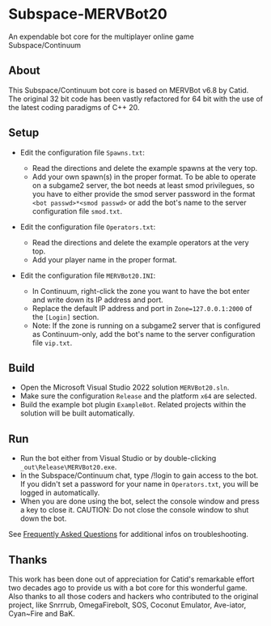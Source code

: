 # Subspace-MERVBot20
An expendable bot core for the multiplayer online game Subspace/Continuum

## About
This Subspace/Continuum bot core is based on MERVBot v6.8 by Catid. The original 32 bit code has been vastly refactored for 64 bit with the use of the latest coding paradigms of C++ 20.

## Setup

- Edit the configuration file `Spawns.txt`:
    - Read the directions and delete the example spawns at the very top.
    - Add your own spawn(s) in the proper format. To be able to operate on a subgame2 server, the bot needs at least smod privilegues, so you have to either provide the smod server password in the format `<bot passwd>*<smod passwd>` or add the bot's name to the server configuration file `smod.txt`.

- Edit the configuration file `Operators.txt`:
    - Read the directions and delete the example operators at the very top.
    - Add your player name in the proper format.

- Edit the configuration file `MERVBot20.INI`:
    - In Continuum, right-click the zone you want to have the bot enter and write down its IP address and port. 
    - Replace the default IP address and port in `Zone=127.0.0.1:2000` of the `[Login]` section.
    - Note: If the zone is running on a subgame2 server that is configured as Continuum-only, add the bot's name to the server configuration file `vip.txt`.

## Build

- Open the Microsoft Visual Studio 2022 solution `MERVBot20.sln`.
- Make sure the configuration `Release` and the platform `x64` are selected.
- Build the example bot plugin `ExampleBot`. Related projects within the solution will be built automatically.

## Run

- Run the bot either from Visual Studio or by double-clicking `_out\Release\MERVBot20.exe`.
- In the Subspace/Continuum chat, type /!login <your operator password> to gain access to the bot. If you didn't set a password for your name in `Operators.txt`, you will be logged in automatically.
- When you are done using the bot, select the console window and press a key to close it. CAUTION: Do not close the console window to shut down the bot.

See [Frequently Asked Questions](./doc/faq.md) for additional infos on troubleshooting.

## Thanks
This work has been done out of appreciation for Catid's remarkable effort two decades ago to provide us with a bot core for this wonderful game. Also thanks to all those coders and hackers who contributed to the original project, like Snrrrub, OmegaFirebolt, SOS, Coconut Emulator, Ave-iator, Cyan~Fire and BaK. 
